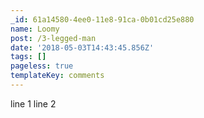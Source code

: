 ```yaml
---
_id: 61a14580-4ee0-11e8-91ca-0b01cd25e880
name: Loomy
post: /3-legged-man
date: '2018-05-03T14:43:45.856Z'
tags: []
pageless: true
templateKey: comments
---
```

line 1
line 2
